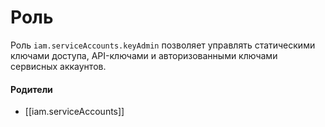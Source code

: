 # Роль

Роль `iam.serviceAccounts.keyAdmin` позволяет управлять статическими ключами доступа, API-ключами и авторизованными ключами сервисных аккаунтов.


#### Родители

- [[iam.serviceAccounts]]
